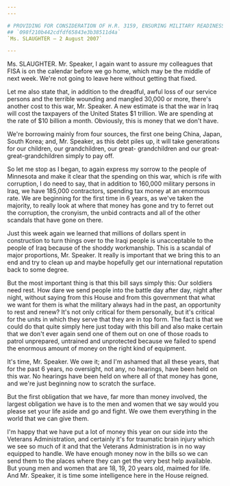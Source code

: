 ```yaml
---
---

# PROVIDING FOR CONSIDERATION OF H.R. 3159, ENSURING MILITARY READINESS  THROUGH STABILITY AND PREDICTABILITY DEPLOYMENT POLICY ACT OF 2007
## `098f210b442cdfdf65843e3b38511d4a`
`Ms. SLAUGHTER — 2 August 2007`

---
```



Ms. SLAUGHTER. Mr. Speaker, I again want to assure my colleagues that 
FISA is on the calendar before we go home, which may be the middle of 
next week. We're not going to leave here without getting that fixed.

Let me also state that, in addition to the dreadful, awful loss of 
our service persons and the terrible wounding and mangled 30,000 or 
more, there's another cost to this war, Mr. Speaker. A new estimate is 
that the war in Iraq will cost the taxpayers of the United States $1 
trillion. We are spending at the rate of $10 billion a month. 
Obviously, this is money that we don't have.

We're borrowing mainly from four sources, the first one being China, 
Japan, South Korea; and, Mr. Speaker, as this debt piles up, it will 
take generations for our children, our grandchildren, our great-
grandchildren and our great-great-grandchildren simply to pay off.

So let me stop as I began, to again express my sorrow to the people 
of Minnesota and make it clear that the spending on this war, which is 
rife with corruption, I do need to say, that in addition to 160,000 
military persons in Iraq, we have 185,000 contractors, spending tax 
money at an enormous rate. We are beginning for the first time in 6 
years, as we've taken the majority, to really look at where that money 
has gone and try to ferret out the corruption, the cronyism, the unbid 
contracts and all of the other scandals that have gone on there.

Just this week again we learned that millions of dollars spent in 
construction to turn things over to the Iraqi people is unacceptable to 
the people of Iraq because of the shoddy workmanship. This is a scandal 
of major proportions, Mr. Speaker. It really is important that we bring 
this to an end and try to clean up and maybe hopefully get our 
international reputation back to some degree.

But the most important thing is that this bill says simply this: Our 
soldiers need rest. How dare we send people into the battle day after 
day, night after night, without saying from this House and from this 
government that what we want for them is what the military always had 
in the past, an opportunity to rest and renew? It's not only critical 
for them personally, but it's critical for the units in which they 
serve that they are in top form. The fact is that we could do that 
quite simply here just today with this bill and also make certain that 
we don't ever again send one of them out on one of those roads to 
patrol unprepared, untrained and unprotected because we failed to spend 
the enormous amount of money on the right kind of equipment.

It's time, Mr. Speaker. We owe it; and I'm ashamed that all these 
years, that for the past 6 years, no oversight, not any, no hearings, 
have been held on this war. No hearings have been held on where all of 
that money has gone, and we're just beginning now to scratch the 
surface.

But the first obligation that we have, far more than money involved, 
the largest obligation we have is to the men and women that we say 
would you please set your life aside and go and fight. We owe them 
everything in the world that we can give them.

I'm happy that we have put a lot of money this year on our side into 
the Veterans Administration, and certainly it's for traumatic brain 
injury which we see so much of it and that the Veterans Administration 
is in no way equipped to handle. We have enough money now in the bills 
so we can send them to the places where they can get the very best help 
available. But young men and women that are 18, 19, 20 years old, 
maimed for life. And Mr. Speaker, it is time some intelligence here in 
the House reigned.